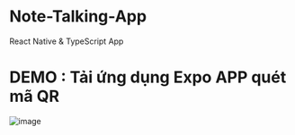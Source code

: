# Note-Talking-App
React Native &amp; TypeScript App

# DEMO : Tải ứng dụng Expo APP quét mã QR 
![image](https://github.com/quocbinh-npm9081/Note-Talking-App/assets/68917523/b7d58ae1-5a30-4fa0-ab71-ed4d7d6cdac6)
